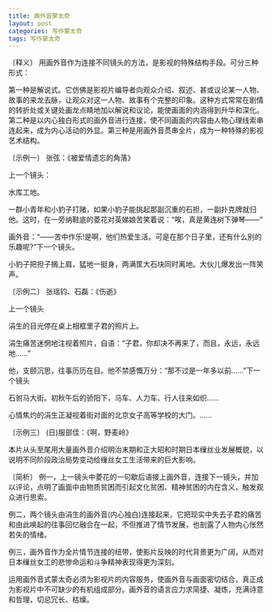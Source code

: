 ```yaml
---
title: 画外音蒙太奇
layout: post
categories: 写作蒙太奇
tags: 写作蒙太奇
---
```


〔释义〕 用画外音作为连接不同镜头的方法，是影视的特殊结构手段。可分三种形式：

第一种是解说式。它仿佛是影视片编导者向观众介绍、叙述、甚或议论某一人物、故事的来龙去脉，让观众对这一人物、故事有个完整的印象。这种方式常常在剧情的转折处或关键处画龙点睛地加以解说和议论，能使画面的内涵得到升华和深化。第二种是以内心独白形式的画外音进行连接，使不同画面的内容由人物心理线索串连起来，成为内心活动的外显。第三种是用画外音贯串全片，成为一种特殊的影视艺术结构。

〔示例一〕 张弦：《被爱情遗忘的角落》

上一个镜头：

水库工地。

一群小青年和小豹子打赌，如果小豹子能挑起那副沉重的石担，一副扑克牌就归他。这时，在一旁纳鞋底的菱花对英娣娘苦笑着说：“唉，真是黄连树下弹琴——”

画外音：“——苦中作乐!是啊，他们热爱生活。可是在那个日子里，还有什么别的乐趣呢?”下一个镜头。

小豹子把担子搁上肩，猛地一挺身，两满筐大石块同时离地。大伙儿爆发出一阵笑声。

〔示例二〕 张瑶钧、石磊：《伤逝》

上一个镜头

涓生的目光停在桌上相框里子君的照片上。

涓生痛苦迷惘地注视着照片，自语：“子君，你却决不再来了，而且，永远，永远地……”

他，支颐沉思，往事历历在目。他不禁感慨万分：“那不过是一年多以前……”下一个镜头

石驸马大街。初秋午后的骄阳下，马车、人力车、行人往来如织……

心情焦灼的涓生正凝视着街对面的北京女子高等学校的大门。……

〔示例三〕 (日)服部佳：《啊，野麦岭》

本片从头至尾用大量画外音介绍明治末期和正大昭和时期日本缫丝业发展概貌，以说明不同阶段政治局势变动给缫丝女工生活带来的巨大影响。

〔简析〕 例一，上一镜头中菱花的一句歇后语接上画外音，连接下一镜头，并加以评论，点明了画面中由物质贫困而引起文化贫困、精神贫困的内在含义，触发观众进行思索。

例二，两个镜头由涓生的画外音(内心独白)连接起来，它把现实中失去子君的痛苦和由此唤起的往事回忆融合在一起，不但推进了情节发展，也剖露了人物内心怅然若失的情绪。

例三，画外音作为全片情节连接的纽带，使影片反映的时代背景更为广阔，从而对日本缫丝女工的悲惨命运和斗争精神表现得更为深刻。

运用画外音式蒙太奇必须为影视片的内容服务，使画外音与画面密切结合，真正成为影视片中不可缺少的有机组成部分。画外音的语言应力求简捷、凝炼，充满诗意和哲理，切忌冗长、枯燥。 
